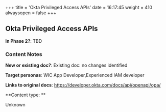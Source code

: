 +++
title = 'Okta Privileged Access APIs'
date = 16:17:45
weight = 410
alwaysopen = false
+++

## Okta Privileged Access APIs

**In Phase 2?**: TBD



### Content Notes

**New or existing doc?**: Existing doc: no changes identified

**Target personas**: WIC App Developer,Experienced IAM developer

**Links to original docs**: https://developer.okta.com/docs/api/openapi/opa/

**Content type: **

Unknown


